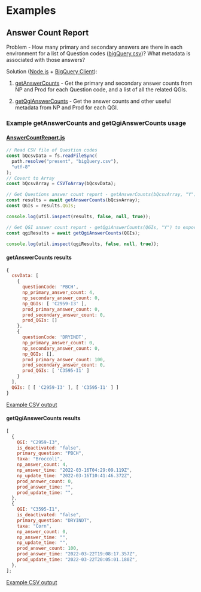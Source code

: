 # Examples

## Answer Count Report

Problem - How many primary and secondary answers are there in each environment for a list of Question codes ([bigQuery.csv](https://github.com/mshuber1981/work-life/blob/main/present/bigQuery.csv))? What metadata is associated with those answers?

Solution ([Node.js](https://nodejs.org/en) + [BigQuery Client](https://cloud.google.com/nodejs/docs/reference/bigquery/latest)):

1. [getAnswerCounts](https://github.com/mshuber1981/work-life/blob/main/present/BigQuery.js#L13) - Get the primary and secondary answer counts from NP and Prod for each Question code, and a list of all the related QGIs.

2. [getQgiAnswerCounts](https://github.com/mshuber1981/work-life/blob/main/present/BigQuery.js#L108) - Get the answer counts and other useful metadata from NP and Prod for each QGI.

### Example getAnswerCounts and getQgiAnswerCounts usage

#### [AnswerCountReport.js](https://github.com/mshuber1981/work-life/blob/main/present/AnswerCountReports.js)

```javascript linenums="1"
// Read CSV file of Question codes
const bQcsvData = fs.readFileSync(
  path.resolve("present", "bigQuery.csv"),
  "utf-8"
);
// Covert to Array
const bQcsvArray = CSVToArray(bQcsvData);

// Get Questions answer count report - getAnswerCounts(bQcsvArray, "Y") to export a csv file
const results = await getAnswerCounts(bQcsvArray);
const QGIs = results.QGIs;

console.log(util.inspect(results, false, null, true));

// Get QGI answer count report - getQgiAnswerCounts(QGIs, "Y") to export a csv file
const qgiResults = await getQgiAnswerCounts(QGIs);

console.log(util.inspect(qgiResults, false, null, true));
```

#### getAnswerCounts results

```javascript linenums="1"
{
  csvData: [
    {
      questionCode: 'PBCH',
      np_primary_answer_count: 4,
      np_secondary_answer_count: 0,
      np_QGIs: [ 'C2959-I3' ],
      prod_primary_answer_count: 0,
      prod_secondary_answer_count: 0,
      prod_QGIs: []
    },
    {
      questionCode: 'DRYINDT',
      np_primary_answer_count: 0,
      np_secondary_answer_count: 0,
      np_QGIs: [],
      prod_primary_answer_count: 100,
      prod_secondary_answer_count: 0,
      prod_QGIs: [ 'C3595-I1' ]
    }
  ],
  QGIs: [ [ 'C2959-I3' ], [ 'C3595-I1' ] ]
}
```

[Example CSV output](https://github.com/mshuber1981/work-life/blob/main/present/Question_Answer_Counts.csv)

#### getQgiAnswerCounts results

```javascript linenums="1"
[
  {
    QGI: "C2959-I3",
    is_deactivated: "false",
    primary_question: "PBCH",
    taxa: "Broccoli",
    np_answer_count: 4,
    np_answer_time: "2022-03-16T04:29:09.119Z",
    np_update_time: "2022-03-16T10:41:46.372Z",
    prod_answer_count: 0,
    prod_answer_time: "",
    prod_update_time: "",
  },
  {
    QGI: "C3595-I1",
    is_deactivated: "false",
    primary_question: "DRYINDT",
    taxa: "Corn",
    np_answer_count: 0,
    np_answer_time: "",
    np_update_time: "",
    prod_answer_count: 100,
    prod_answer_time: "2022-03-22T19:08:17.357Z",
    prod_update_time: "2022-03-22T20:05:01.180Z",
  },
];
```

[Example CSV output](https://github.com/mshuber1981/work-life/blob/main/present/QGI_Answer_Counts.csv)

<!-- ## Name

Problem - ?

Solution ([Node.js](https://nodejs.org/en) + [Axios](https://axios-http.com/)):

1. [Some file some line](github) - Use some endpoint to do something

### Example usage

#### [Some file](github)

```javascript

```

#### Results

```json

```

[Example output files](github link) -->

<!-- ## Name

Problem - ?

Solution ([Node.js](https://nodejs.org/en) + [Axios](https://axios-http.com/)):

1. [Some file some line](github) - Use some endpoint to do something

### Example usage

#### [Some file](github)

```javascript

```

#### Results

```json

```

[Example output files](github link) -->
